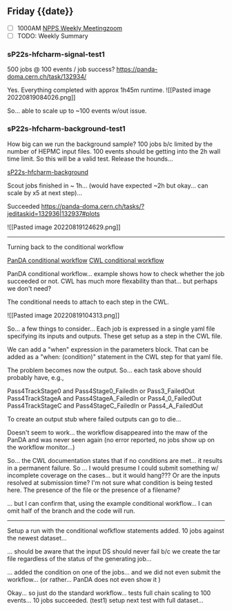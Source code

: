 ## Friday {{date}}

- [ ] 1000AM [NPPS Weekly Meeting](https://docs.google.com/document/d/1YfTyXPeXNQU4XUB28bvHJolgyBIJ2bfrd0u9Gd3WD70/edit)[zoom](https://bnl.zoomgov.com/j/16157150845?pwd=NXNqTi9ZWEFBKzYwRXQ5U3NXU1dBZz09)
- [ ] TODO: Weekly Summary

### sP22s-hfcharm-signal-test1

500 jobs @ 100 events / job success?
https://panda-doma.cern.ch/task/132934/


Yes.  Everything completed with approx 1h45m runtime.
![[Pasted image 20220819084026.png]]

So... able to scale up to ~100 events w/out issue.  

### sP22s-hfcharm-background-test1

How big can we run the background sample? 100 jobs b/c limited by the number of HEPMC input files.  100 events should be getting into the 2h wall time limit.  So this will be a valid test.  Release the hounds...

[sP22s-hfcharm-background](https://panda-doma.cern.ch/tasks/?taskname=user.jwebb2.sP22s-hfcharm-background-test1_*)

Scout jobs finished in ~ 1h... (would have expected ~2h but okay... can scale by x5 at next step)...

Succeeded
https://panda-doma.cern.ch/tasks/?jeditaskid=132936|132937#plots

![[Pasted image 20220819124629.png]]

------------------------

Turning back to the conditional workflow 

[PanDA conditional workflow](https://panda-wms.readthedocs.io/en/latest/client/pchain.html#conditional-workflow)
[CWL conditional workflow](https://www.commonwl.org/user_guide/24_conditional-workflow/index.html)

PanDA conditional workflow... example shows how to check whether the job succeeded or not.   CWL has much more flexability than that... but perhaps we don't need?

The conditional needs to attach to each step in the CWL.  

![[Pasted image 20220819104313.png]]

So... a few things to consider...  Each job is expressed in a single yaml file specifying its inputs and outputs.  These get setup as a step in the CWL file.  

We can add a "when" expression in the parameters block.  That can be added as a "when: (condition)" statement in the CWL step for that yaml file.

The problem becomes now the output.  So... each task above should probably have, e.g., 

Pass4TrackStage0 and Pass4Stage0_FailedIn or Pass3_FailedOut
Pass4TrackStageA and Pass4StageA_FailedIn or Pass4_0_FailedOut
Pass4TrackStageC and Pass4StageC_FailedIn or Pass4_A_FailedOut

To create an output stub where failed outputs can go to die...

Doesn't seem to work... the workflow disappeared into the maw of the PanDA and was never seen again (no error reported, no jobs show up on the workflow monitor...)

So... the CWL documentation states that if no conditions are met... it results in a permanent failure.  So ... I would presume I could submit something w/ incomplete coverage on the cases... but it would hang???  Or are the inputs resolved at submission time?  I'm not sure what condition is being tested here.  The presence of the file or the presence of a filename?

... but I can confirm that, using the example conditional workflow... I can omit half of the branch and the code will run.

--------------------------------

Setup a run with the conditional wofkflow statements added.  10 jobs against the newest dataset...

... should be aware that the input DS should never fail b/c we create the tar file regardless of the status of the generating job...

... added the condition on one of the jobs... and we did not even submit the workflow... (or rather... PanDA does not even show it )

Okay... so just do the standard workflow... tests full chain scaling to 100 events...
10 jobs succeeded.  (test1) setup next test with full dataset...